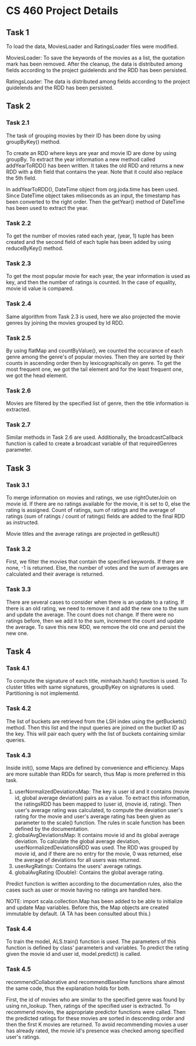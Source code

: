 # CS 460 Project Details

## Task 1
To load the data, MoviesLoader and RatingsLoader files were modified. 

MoviesLoader: To save the keywords of the movies as a list, the quotation mark has been removed. After the cleanup, the data is distributed among fields according to the project guidelends and the RDD has been persisted.

RatingsLoader: The data is distributed among fields according to the project guidelends and the RDD has been persisted.

## Task 2
### Task 2.1
The task of grouping movies by their ID has been done by using groupByKey() method.

To create an RDD where keys are year and movie ID are done by using groupBy. To extract the year information a new method called addYearToRDD() has been written. It takes the old RDD and returns a new RDD with a 6th field that contains the year. Note that it could also replace the 5th field.

In addYearToRDD(), DateTime object from org.joda.time has been used. Since DateTime object takes miliseconds as an input, the timestamp has been converted to the right order. Then the getYear() method of DateTime has been used to extract the year.

### Task 2.2
To get the number of movies rated each year, (year, 1) tuple has been created and the second field of each tuple has been added by using reduceByKey() method.

### Task 2.3
To get the most popular movie for each year, the year information is used as key, and then the number of ratings is counted. In the case of equality, movie id value is compared.

### Task 2.4
Same algorithm from Task 2.3 is used, here we also projected the movie genres by joining the movies grouped by Id RDD.

### Task 2.5
By using flatMap and countByValue(), we counted the occurance of each genre among the genre's of popular movies. Then they are sorted by their counts in ascending order then by lexicographically on genre. To get the most frequent one, we got the tail element and for the least frequent one, we got the head element.

### Task 2.6
Movies are filtered by the specified list of genre, then the title information is extracted.

### Task 2.7
Similar methods in Task 2.6 are used. Additionally, the broadcastCallback function is called to create a broadcast variable of that requiredGenres parameter.

## Task 3
### Task 3.1
To merge information on movies and ratings, we use rightOuterJoin on movie id. If there are no ratings available for the movie, it is set to 0, else the rating is assigned. Count of ratings, sum of ratings and the average of ratings (sum of ratings / count of ratings) fields are added to the final RDD as instructed.

Movie titles and the average ratings are projected in getResult()

### Task 3.2
First, we filter the movies that contain the specified keywords. If there are none, -1 is returned. Else, the number of votes and the sum of averages are calculated and their average is returned.

### Task 3.3
There are several cases to consider when there is an update to a rating. 
If there is an old rating, we need to remove it and add the new one to the sum and update the average. The count does not change.
If there were no ratings before, then we add it to the sum, increment the count and update the average.
To save this new RDD, we remove the old one and persist the new one.

## Task 4
### Task 4.1
To compute the signature of each title, minhash.hash() function is used. 
To cluster titles with same signatures, groupByKey on signatures is used.
Partitioning is not implementd.

### Task 4.2
The list of buckets are retrieved from the LSH index using the getBuckets() method. Then this list and the input queries are joined on the bucket ID as the key. This will pair each query with the list of buckets containing similar queries.

### Task 4.3
Inside init(), some Maps are defined by convenience and efficiency. Maps are more suitable than RDDs for search, thus Map is more preferred in this task.

1. userNormalizedDeviationsMap: The key is user id and it contains (movie id, global average deviation) pairs as a value. To extract this information, the ratingsRDD has been mapped to (user id, (movie id, rating). Then user's average rating was calculated, to compute the deviation user's rating for the movie and user's average rating has been given as parameter to the scale() function. The rules in scale function has been defined by the documentation.
2. globalAvgDeviationsMap: It contains movie id and its global average deviation. To calculate the global average deviation, userNormalizedDeviationsRDD was used. The RDD was grouped by movie id, and if there are no entry for the movie, 0 was returned, else the average of deviations for all users was returned.
3. userAvgRatings: Contains the users' average ratings.
4. globalAvgRating (Double): Contains the global average rating.

Predict function is written according to the documentation rules, also the cases such as user or movie having no ratings are handled here.

NOTE: import scala.collection.Map has been added to be able to initialize and update Map variables. Before this, the Map objects are created immutable by default. (A TA has been consulted about this.)

### Task 4.4
To train the model, ALS.train() function is used. The parameters of this function is defined by class' parameters and variables.
To predict the rating given the movie id and user id, model.predict() is called.

### Task 4.5
recommendCollaborative and recommendBaseline functions share almost the same code, thus the explanation holds for both.

First, the id of movies who are similar to the specified genre was found by using nn_lookup.
Then, ratings of the specified user is extracted.
To recommend movies, the appropriate predictor functions were called. Then the predicted ratings for these movies are sorted in descending order and then the first K movies are returned.
To avoid recommending movies a user has already rated, the movie id's presence was checked among specified user's ratings.
